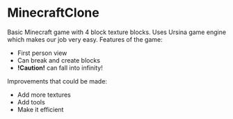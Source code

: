 # MinecraftClone
Basic Minecraft game with 4 block texture blocks. Uses Ursina game engine which makes our job very easy.
Features of the game:
* First person view
* Can break and create blocks
* **!Caution!** can fall into infinity! 

Improvements that could be made:
* Add more textures
* Add tools
* Make it efficient
